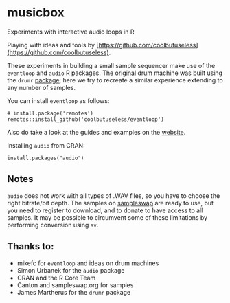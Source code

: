 # musicbox
Experiments with interactive audio loops in R

Playing with ideas and tools by [https://github.com/coolbutuseless](https://github.com/coolbutuseless).

These experiments in building a small sample sequencer make use of the `eventloop` and `audio` R packages. The [original](https://twitter.com/coolbutuseless/status/1522547208121622528) drum machine was built using the `drumr` [package](https://github.com/jamesmartherus/drumr); here we try to recreate a similar experience extending to any number of samples. 

You can install `eventloop` as follows:

```
# install.package('remotes')
remotes::install_github('coolbutuseless/eventloop')
```
Also do take a look at the guides and examples on the [website](https://coolbutuseless.github.io/2022/05/06/introducing-eventloop-realtime-interactive-rendering-in-r/).

Installing `audio` from CRAN:

```
install.packages("audio")
```

## Notes
`audio` does not work with all types of .WAV files, so you have to choose the right bitrate/bit depth. The samples on [sampleswap](sampleswap.org) are ready to use, but you need to register to download, and to donate to have access to all samples. It may be possible to circumvent some of these limitations by performing conversion using `av`.

## Thanks to:
- mikefc for `eventloop` and ideas on drum machines 
- Simon Urbanek for the `audio` package
- CRAN and the R Core Team 
- Canton and sampleswap.org for samples
- James Martherus for the `drumr` package

